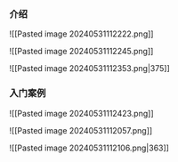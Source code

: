 ### 介绍

![[Pasted image 20240531112222.png]]

![[Pasted image 20240531112245.png]]

![[Pasted image 20240531112353.png|375]]

### 入门案例

![[Pasted image 20240531112423.png]]


![[Pasted image 20240531112057.png]]

![[Pasted image 20240531112106.png|363]]

